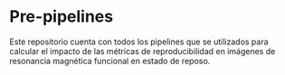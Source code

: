 # Pre-pipelines
Este repositorio cuenta con todos los pipelines que se utilizados para calcular el impacto de las métricas de reproducibilidad en imágenes de resonancia magnética funcional en estado de reposo.
